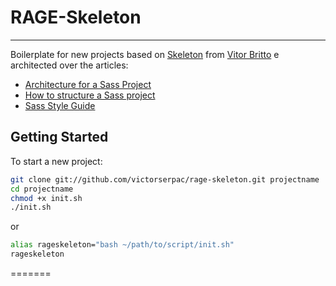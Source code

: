 # RAGE-Skeleton
---

Boilerplate for new projects based on [Skeleton](https://github.com/vitorbritto/skeleton) from [Vitor Britto](https://github.com/vitorbritto) e architected over the articles:

* [Architecture for a Sass Project](http://www.sitepoint.com/architecture-sass-project/)
* [How to structure a Sass project](http://thesassway.com/beginner/how-to-structure-a-sass-project)
* [Sass Style Guide](http://css-tricks.com/sass-style-guide/)

## Getting Started

To start a new project:

```bash
git clone git://github.com/victorserpac/rage-skeleton.git projectname
cd projectname
chmod +x init.sh
./init.sh
```
or
```bash
alias rageskeleton="bash ~/path/to/script/init.sh"
rageskeleton
```
======= 